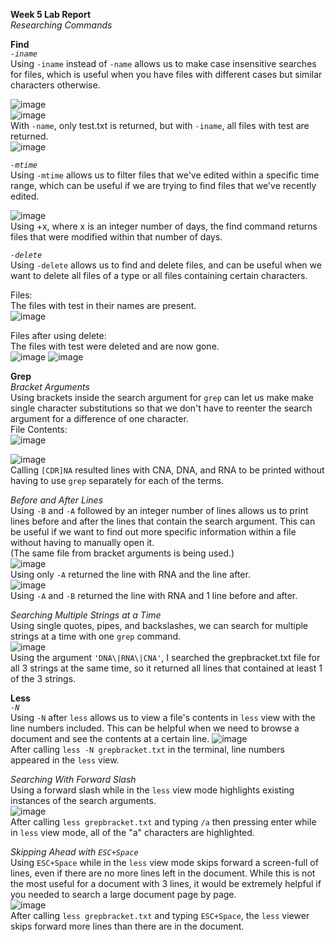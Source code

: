 **Week 5 Lab Report** <br/>
*Researching Commands*<br/>

**Find** <br/>
*`-iname`* <br/>
Using `-iname` instead of `-name` allows us to make case insensitive searches for files, which is useful when you have files with different cases but similar characters otherwise.<br/>

![image](inamefiles.png)<br/>
![image](name.png)<br/> 
With `-name`, only test.txt is returned, but with `-iname`, all files with test are returned.<br/>
![image](iname.png)<br/>


*`-mtime`*<br/>
Using `-mtime` allows us to filter files that we've edited within a specific time range, which can be useful if we are trying to find files that we've recently edited.<br/>

![image](mtime.png)<br/>
Using +x, where x is an integer number of days, the find command returns files that were modified within that number of days. 

*`-delete`*<br/>
Using `-delete` allows us to find and delete files, and can be useful when we want to delete all files of a type or all files containing certain characters.<br/>

Files:<br/>
The files with test in their names are present.<br/>
![image](predelete.png)<br/>

Files after using delete:<br/>
The files with test were deleted and are now gone.<br/>
![image](delete.png)
![image](postdelete.png)


**Grep**<br/>
*Bracket Arguments*<br/>
Using brackets inside the search argument for `grep` can let us make make single character substitutions so that we don't have to reenter the search argument for a difference of one character.<br/>
File Contents:<br/>
![image](grep1.png)<br/>

![image](grep1result.png)<br/>
Calling `[CDR]NA` resulted lines with CNA, DNA, and RNA to be printed without having to use `grep` separately for each of the terms.<br/>

*Before and After Lines*<br/>
Using `-B` and `-A` followed by an integer number of lines allows us to print lines before and after the lines that contain the search argument. This can be useful if we want to find out more specific information within a file without having to manually open it.<br/>
(The same file from bracket arguments is being used.)<br/>
![image](grep2result2.png)<br/>
Using only `-A` returned the line with RNA and the line after.<br/>
![image](grep2result1.png)<br/>
Using `-A` and `-B` returned the line with RNA and 1 line before and after.<br/>

*Searching Multiple Strings at a Time*<br/>
Using single quotes, pipes, and backslashes, we can search for multiple strings at a time with one `grep` command. <br/>
![image](grep3result.png)<br/>
Using the argument `'DNA\|RNA\|CNA'`, I searched the grepbracket.txt file for all 3 strings at the same time, so it returned all lines that contained at least 1 of the 3 strings.<br/>


**Less**<br/>
*`-N`*<br/>
Using `-N` after `less` allows us to view a file's contents in `less` view with the line numbers included. This can be helpful when we need to browse a document and see the contents at a certain line.
![image](less1result.png)<br/>
After calling `less -N grepbracket.txt` in the terminal, line numbers appeared in the `less` view.

*Searching With Forward Slash*<br/>
Using a forward slash while in the `less` view mode highlights existing instances of the search arguments. <br/>
![image](less2result.png) <br/>
After calling `less grepbracket.txt` and typing `/a` then pressing enter while in `less` view mode, all of the "a" characters are highlighted.<br/>

*Skipping Ahead with `ESC+Space`*<br/>
Using `ESC+Space` while in the `less` view mode skips forward a screen-full of lines, even if there are no more lines left in the document. While this is not the most useful for a document with 3 lines, it would be extremely helpful if you needed to search a large document page by page.<br/>
![image](less3result.png)<br/>
After calling `less grepbracket.txt` and typing `ESC+Space`, the `less` viewer skips forward more lines than there are in the document.

